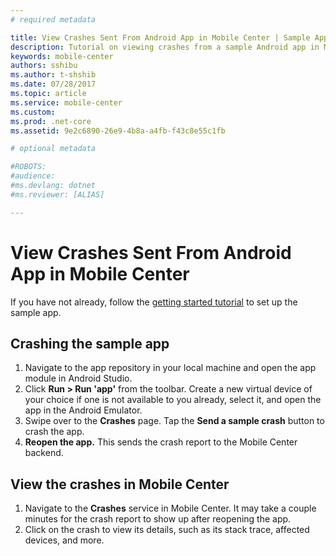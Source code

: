 ```yaml
---
# required metadata

title: View Crashes Sent From Android App in Mobile Center | Sample App Tutorials
description: Tutorial on viewing crashes from a sample Android app in Mobile Center
keywords: mobile-center
authors: sshibu
ms.author: t-shshib
ms.date: 07/28/2017
ms.topic: article
ms.service: mobile-center
ms.custom:
ms.prod: .net-core
ms.assetid: 9e2c6890-26e9-4b8a-a4fb-f43c8e55c1fb

# optional metadata

#ROBOTS:
#audience:
#ms.devlang: dotnet
#ms.reviewer: [ALIAS]

---
```


# View Crashes Sent From Android App in Mobile Center
If you have not already, follow the [getting started tutorial](getting-started.md) to set up the sample app.

## Crashing the sample app
1. Navigate to the app repository in your local machine and open the app module in Android Studio.
2. Click **Run > Run 'app'** from the toolbar. Create a new virtual device of your choice if one is not available to you already, select it, and open the app in the Android Emulator.
3. Swipe over to the **Crashes** page. Tap the **Send a sample crash** button to crash the app.
4. **Reopen the app.** This sends the crash report to the Mobile Center backend.  


## View the crashes in Mobile Center
1. Navigate to the **Crashes** service in Mobile Center. It may take a couple minutes for the crash report to show up after reopening the app.
2. Click on the crash to view its details, such as its stack trace, affected devices, and more.
